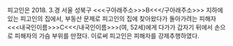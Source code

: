 피고인은 2018. 3.경 서울 성북구 <<<구아래주소>>>B<<</구아래주소>>> 지하에 있는 피고인의 집에서, 부동산 문제로 피고인의 집에 찾아왔다가 돌아가려는 피해자 <<<내국인이름>>>C<<</내국인이름>>>(여, 52세)에게 다가가 갑자기 뒤에서 손으로 피해자의 가슴 부위를 만졌다.
이로써 피고인은 피해자를 강제추행하였다.